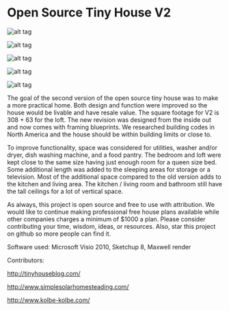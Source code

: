 Open Source Tiny House V2
=====================

![alt tag](https://raw.githubusercontent.com/EddieOne/open-source-tiny-home/master/v2/front.jpg)

![alt tag](https://raw.githubusercontent.com/EddieOne/open-source-tiny-home/master/v2/living.jpg)

![alt tag](https://raw.githubusercontent.com/EddieOne/open-source-tiny-home/master/v2/sleeping.jpg)

![alt tag](https://raw.githubusercontent.com/EddieOne/open-source-tiny-home/master/v2/back.jpg)

![alt tag](https://raw.githubusercontent.com/EddieOne/open-source-tiny-home/master/v2/layout.jpg)

The goal of the second version of the open source tiny house was to make a more practical home. Both design and function were improved so the house would be livable and have resale value. The square footage for V2 is 308 + 63 for the loft. The new revision was designed from the inside out and now comes with framing blueprints. We researched building codes in North America and the house should be within building limits or close to.

To improve functionality, space was considered for utilities, washer and/or dryer, dish washing machine, and a food pantry. The bedroom and loft were kept close to the same size having just enough room for a queen size bed. Some additional length was added to the sleeping areas for storage or a television. Most of the additional space compared to the old version adds to the kitchen and living area. The kitchen / living room and bathroom still have the tall ceilings for a lot of vertical space. 

As always, this project is open source and free to use with attribution. We would like to continue making professional free house plans available while other companies charges a minimum of $1000 a plan. Please consider contributing your time, wisdom, ideas, or resources. Also, star this project on github so more people can find it.

Software used: Microsoft Visio 2010, Sketchup 8, Maxwell render

Contributors: 

http://tinyhouseblog.com/
	
http://www.simplesolarhomesteading.com/
	
http://www.kolbe-kolbe.com/